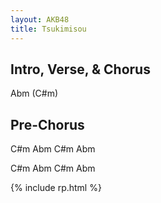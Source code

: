 ```yaml
---
layout: AKB48
title: Tsukimisou
---
```

## Intro, Verse, & Chorus 
Abm (C#m) 

## Pre-Chorus 
C#m Abm C#m Abm 

C#m Abm C#m Abm 

{% include rp.html %}
